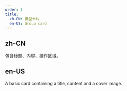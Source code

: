 ```yaml
---
order: 1
title:
  zh-CN: 典型卡片
  en-US: Group card
---
```


## zh-CN

包含标题、内容、操作区域。

## en-US

A basic card containing a title, content and a cover image.
